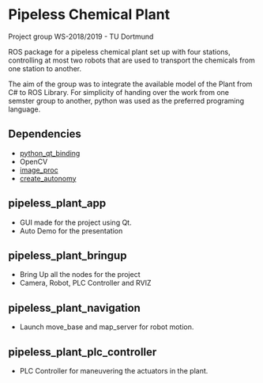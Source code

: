 # Pipeless Chemical Plant

Project group WS-2018/2019 - TU Dortmund

ROS package for a pipeless chemical plant set up with four stations, controlling at most two robots that are used to transport the chemicals from one station to another.

The aim of the group was to integrate the available model of the Plant from C# to ROS Library. For simplicity of handing over the work from one semster group to another, python was used as the preferred programing language.

## Dependencies

 - [python_qt_binding](https://github.com/ros-visualization/python_qt_binding)
 - OpenCV
 - [image_proc](https://github.com/ros-perception/image_pipeline)
 - [create_autonomy](https://github.com/AutonomyLab/create_autonomy)

## pipeless_plant_app

 - GUI made for the project using Qt.
 - Auto Demo for the presentation

## pipeless_plant_bringup

 - Bring Up all the nodes for the project
 - Camera, Robot, PLC Controller and RVIZ

## pipeless_plant_navigation

 - Launch move_base and map_server for robot motion.

## pipeless_plant_plc_controller

 - PLC Controller for maneuvering the actuators in the plant.
